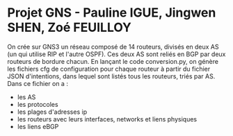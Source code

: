 # Projet GNS - Pauline IGUE, Jingwen SHEN, Zoé FEUILLOY

On crée sur GNS3 un réseau composé de 14 routeurs, divisés en deux AS (un qui utilise RIP et l'autre OSPF). Ces deux AS sont reliés en BGP par deux routeurs de bordure chacun. 
En lançant le code conversion.py, on génère les fichiers cfg de configuration pour chaque routeur à partir du fichier JSON d'intentions, dans lequel sont listés tous les routeurs, triés par AS. Dans ce fichier on a : 
* les AS
* les protocoles
* les plages d'adresses ip
* les routeurs avec leurs interfaces, networks et liens physiques
* les liens eBGP

